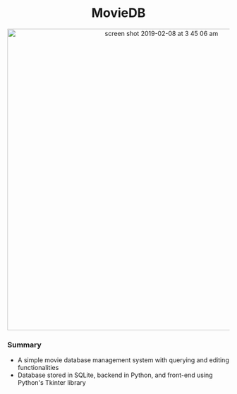 <h1 align="center">MovieDB</h1>

<p align="center">
<img width="683" alt="screen shot 2019-02-08 at 3 45 06 am" src="https://user-images.githubusercontent.com/33076202/52467750-99daa080-2b54-11e9-9005-70fed880ab90.png">
</p>

 
### Summary
 - A simple movie database management system with querying and editing functionalities
 - Database stored in SQLite, backend in Python, and front-end using Python's Tkinter library

